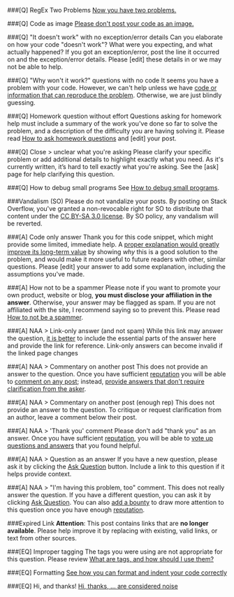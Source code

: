 ###[Q] RegEx Two Problems
[Now you have two problems.](https://blog.codinghorror.com/regular-expressions-now-you-have-two-problems/)

###[Q] Code as image
[Please don't post your code as an image.](https://meta.stackoverflow.com/q/285551/5958455)

###[Q] "It doesn't work" with no exception/error details
Can you elaborate on how your code "doesn't work"? What were you expecting, and what actually happened? If you got an exception/error, post the line it occurred on and the exception/error details. Please [edit] these details in or we may not be able to help.

###[Q] "Why won't it work?" questions with no code
It seems you have a problem with your code. However, we can't help unless we have [code or information that can reproduce the problem](//$SITEURL$/help/mcve). Otherwise, we are just blindly guessing.

###[Q] Homework question without effort
Questions asking for homework help must include a summary of the work you've done so far to solve the problem, and a description of the difficulty you are having solving it. Please read [How to ask homework questions](https://meta.stackoverflow.com/q/334822/5958455) and [edit] your post.

###[Q] Close > unclear what you're asking
Please clarify your specific problem or add additional details to highlight exactly what you need. As it's currently written, it’s hard to tell exactly what you're asking. See the [ask] page for help clarifying this question.

###[Q] How to debug small programs
See [How to debug small programs](https://ericlippert.com/2014/03/05/how-to-debug-small-programs/).

###Vandalism (SO)
Please do not vandalize your posts.  By posting on Stack Overflow, you've granted a non-revocable right for SO to distribute that content under the [CC BY-SA 3.0 license](https://creativecommons.org/licenses/by-sa/3.0/). By SO policy, any vandalism will be reverted.

###[A] Code only answer
Thank you for this code snippet, which might provide some limited, immediate help. A [proper explanation would greatly improve its long-term value](//meta.stackexchange.com/q/114762/350567) by showing *why* this is a good solution to the problem, and would make it more useful to future readers with other, similar questions. Please [edit] your answer to add some explanation, including the assumptions you've made.

###[A] How not to be a spammer
Please note if you want to promote your own product, website or blog, **you must disclose your affiliation in the answer**. Otherwise, your answer may be flagged as spam. If you are not affiliated with the site, I recommend saying so to prevent this. Please read [How to not be a spammer](https://$SITEURL$/help/promotion).

###[A] NAA > Link-only answer (and not spam)
While this link may answer the question, [it is better](//meta.stackexchange.com/q/8231) to include the essential parts of the answer here and provide the link for reference. Link-only answers can become invalid if the linked page changes

###[A] NAA > Commentary on another post
This does not provide an answer to the question. Once you have sufficient [reputation](/help/whats-reputation) you will be able to [comment on any post](/help/privileges/comment); instead, [provide answers that don't require clarification from the asker](//meta.stackexchange.com/q/214173/350567).

###[A] NAA > Commentary on another post (enough rep)
This does not provide an answer to the question. To critique or request clarification from an author, leave a comment below their post.

###[A] NAA > 'Thank you' comment
Please don't add "thank you" as an answer. Once you have sufficient [reputation](/help/whats-reputation), you will be able to [vote up questions and answers](/help/privileges/vote-up) that you found helpful.

###[A] NAA > Question as an answer
If you have a new question, please ask it by clicking the [Ask Question](/questions/ask) button. Include a link to this question if it helps provide context.

###[A] NAA > "I'm having this problem, too" comment.
This does not really answer the question. If you have a different question, you can ask it by clicking [Ask Question](/questions/ask). You can also [add a bounty](/help/privileges/set-bounties) to draw more attention to this question once you have enough [reputation](/help/whats-reputation).

###Expired Link
**Attention**: This post contains links that are **no longer available**. Please help improve it by replacing with existing, valid links, or text from other sources.

###[EQ] Improper tagging
The tags you were using are not appropriate for this question. Please review [What are tags, and how should I use them?](/help/tagging)

###[EQ] Formatting
[See how you can format and indent your code correctly](//$SITEURL$/help/formatting)

###[EQ] Hi, and thanks!
[Hi, thanks, ... are considered noise](//meta.stackexchange.com/q/2950/350567)

